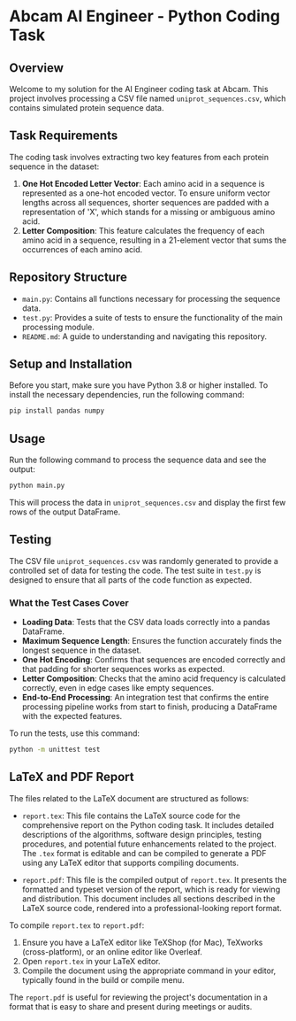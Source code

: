 # Abcam AI Engineer - Python Coding Task

## Overview

Welcome to my solution for the AI Engineer coding task at Abcam. This project involves processing a CSV file named `uniprot_sequences.csv`, which contains simulated protein sequence data.

## Task Requirements

The coding task involves extracting two key features from each protein sequence in the dataset:
1. **One Hot Encoded Letter Vector**: Each amino acid in a sequence is represented as a one-hot encoded vector. To ensure uniform vector lengths across all sequences, shorter sequences are padded with a representation of 'X', which stands for a missing or ambiguous amino acid.
2. **Letter Composition**: This feature calculates the frequency of each amino acid in a sequence, resulting in a 21-element vector that sums the occurrences of each amino acid.

## Repository Structure

- `main.py`: Contains all functions necessary for processing the sequence data.
- `test.py`: Provides a suite of tests to ensure the functionality of the main processing module.
- `README.md`: A guide to understanding and navigating this repository.

## Setup and Installation

Before you start, make sure you have Python 3.8 or higher installed. To install the necessary dependencies, run the following command:

```bash
pip install pandas numpy
```

## Usage

Run the following command to process the sequence data and see the output:

```bash
python main.py
```

This will process the data in `uniprot_sequences.csv` and display the first few rows of the output DataFrame.

## Testing

The CSV file `uniprot_sequences.csv` was randomly generated to provide a controlled set of data for testing the code. The test suite in `test.py` is designed to ensure that all parts of the code function as expected.

### What the Test Cases Cover

- **Loading Data**: Tests that the CSV data loads correctly into a pandas DataFrame.
- **Maximum Sequence Length**: Ensures the function accurately finds the longest sequence in the dataset.
- **One Hot Encoding**: Confirms that sequences are encoded correctly and that padding for shorter sequences works as expected.
- **Letter Composition**: Checks that the amino acid frequency is calculated correctly, even in edge cases like empty sequences.
- **End-to-End Processing**: An integration test that confirms the entire processing pipeline works from start to finish, producing a DataFrame with the expected features.

To run the tests, use this command:

```bash
python -m unittest test
```
## LaTeX and PDF Report

The files related to the LaTeX document are structured as follows:

- `report.tex`: This file contains the LaTeX source code for the comprehensive report on the Python coding task. It includes detailed descriptions of the algorithms, software design principles, testing procedures, and potential future enhancements related to the project. The `.tex` format is editable and can be compiled to generate a PDF using any LaTeX editor that supports compiling documents.

- `report.pdf`: This file is the compiled output of `report.tex`. It presents the formatted and typeset version of the report, which is ready for viewing and distribution. This document includes all sections described in the LaTeX source code, rendered into a professional-looking report format.

To compile `report.tex` to `report.pdf`:
1. Ensure you have a LaTeX editor like TeXShop (for Mac), TeXworks (cross-platform), or an online editor like Overleaf.
2. Open `report.tex` in your LaTeX editor.
3. Compile the document using the appropriate command in your editor, typically found in the build or compile menu.

The `report.pdf` is useful for reviewing the project's documentation in a format that is easy to share and present during meetings or audits.

